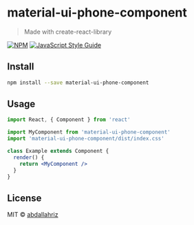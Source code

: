 # material-ui-phone-component

> Made with create-react-library

[![NPM](https://img.shields.io/npm/v/material-ui-phone-component.svg)](https://www.npmjs.com/package/material-ui-phone-component) [![JavaScript Style Guide](https://img.shields.io/badge/code_style-standard-brightgreen.svg)](https://standardjs.com)

## Install

```bash
npm install --save material-ui-phone-component
```

## Usage

```jsx
import React, { Component } from 'react'

import MyComponent from 'material-ui-phone-component'
import 'material-ui-phone-component/dist/index.css'

class Example extends Component {
  render() {
    return <MyComponent />
  }
}
```

## License

MIT © [abdallahriz](https://github.com/abdallahriz)
